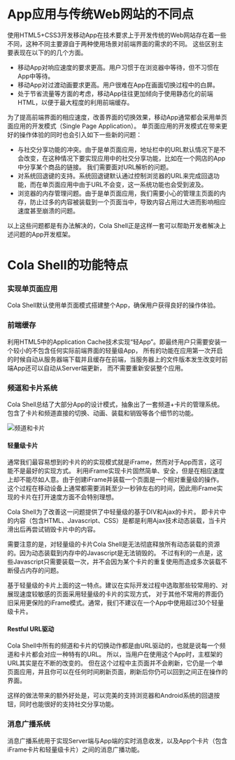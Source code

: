 # App应用与传统Web网站的不同点

使用HTML5+CSS3开发移动App在技术要求上于开发传统的Web网站存在着一些不同，这种不同主要源自于两种使用场景对前端界面的需求的不同。
这些区别主要表现在以下的的几个方面。

* 移动App对响应速度的要求更高。用户习惯于在浏览器中等待，但不习惯在App中等待。
* 移动App对过渡动画要求更高。用户很难在App在画面切换过程中的白屏。
* 处于节省流量等方面的考虑，移动App往往更加倾向于使用静态化的前端HTML，以便于最大程度的利用前端缓存。

为了提高前端界面的相应速度，改善界面的切换效果，移动App通常都会采用单页面应用的开发模式（Single Page Application）。
单页面应用的开发模式在带来更好的操作体验的同时也会引入如下一些新的问题：

* 与社交分享功能的冲突。由于是单页面应用，地址栏中的URL默认情况下是不会改变，在这种情况下要实现应用中的社交分享功能，比如在一个网店的App中分享某个商品的链接。
我们需要面对URL解析的问题。
* 对系统回退键的支持。系统回退键默认通过控制浏览器的URL来完成回退功能，而在单页面应用中由于URL不会变，这一系统功能也会受到波及。
* 浏览器的内存管理问题。由于是单页面应用，我们需要小心的管理主页面的内存，防止过多的内容被装载到一个页面当中，导致内容占用过大进而影响相应速度甚至崩溃的问题。

以上这些问题都是有办法解决的，Cola Shell正是这样一套可以帮助开发者解决上述问题的App开发框架。

# Cola Shell的功能特点

### 实现单页面应用
Cola Shell默认使用单页面模式搭建整个App，确保用户获得良好的操作体验。

### 前端缓存
利用HTML5中的Application Cache技术实现“轻App”。即最终用户只需要安装一个较小的不包含任何实际前端界面的轻量级App，
所有的功能在应用第一次开启的时候自动从服务器端下载并且缓存在前端，当服务器上的文件版本发生改变时前端App还可以自动从Server端更新，
而不需要重新安装整个应用。

### 频道和卡片系统
Cola Shell总结了大部分App的设计模式，抽象出了一套频道+卡片的管理系统。包含了卡片和频道直接的切换、动画、装载和销毁等各个细节的功能。

![频道和卡片](/images/docs/channel-card.png)

#### 轻量级卡片
通常我们最容易想到的卡片的的实现模式就是iFrame，然而对于App而言，这可能不是最好的实现方式。
利用iFrame实现卡片固然简单、安全，但是在相应速度上却不能尽如人意。由于创建iFrame并装载一个页面是一个相对重量级的操作。
这个过程在移动设备上通常都需要消耗至少一秒钟左右的时间，因此用iFrame实现的卡片在打开速度方面不会特别理想。

Cola Shell为了改善这一问题提供了中轻量级的基于DIV和Ajax的卡片。
即卡片中的内容（包含HTML、Javascript、CSS）是都是利用Ajax技术动态装载，当卡片滑出后再尝试销毁卡片中的内容。

需要注意的是，对轻量级的卡片Cola Shell是无法彻底释放所有动态装载的资源的。因为动态装载到内存中的Javascript是无法销毁的。
不过有利的一点是，这些Javascript只需要装载一次，并不会因为某个卡片的重复使用而造成多次装载不断侵占内存的问题。

基于轻量级的卡片上面的这一特点。建议在实际开发过程中选取那些较常用的、对展现速度较敏感的页面采用轻量级的卡片的实现方式，
对于其他不常用的界面仍旧采用更保险的iFrame模式。通常，我们不建议在一个App中使用超过30个轻量级卡片。

#### Restful URL驱动
Cola Shell中所有的频道和卡片的切换动作都是由URL驱动的，也就是说每一个频道和卡片都会对应一种特有的URL。
所以，当用户在使用这个App时，主框架的URL其实是在不断的改变的。
但在这个过程中主页面并不会刷新，它仍是一个单页面应用，并且你可以在任何时间刷新页面，刷新后你仍可以回到之间正在操作的界面。

这样的做法带来的额外好处是，可以完美的支持浏览器和Android系统的回退按钮，同时也能很好的支持社交分享功能。


### 消息广播系统
消息广播系统用于实现Server端与App端的实时消息收发，以及App个卡片（包含iFrame卡片和轻量级卡片）之间的消息广播功能。

